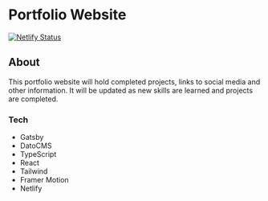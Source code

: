 # Portfolio Website

[![Netlify Status](https://api.netlify.com/api/v1/badges/793dd770-4baf-41f8-9163-e45a56fa7def/deploy-status)](https://app.netlify.com/sites/hardcore-turing-eb01e6/deploys)

## About

This portfolio website will hold completed projects, links to social media and other information. It will be updated as new skills are learned and projects are completed.

### Tech

- Gatsby
- DatoCMS
- TypeScript
- React
- Tailwind
- Framer Motion
- Netlify
